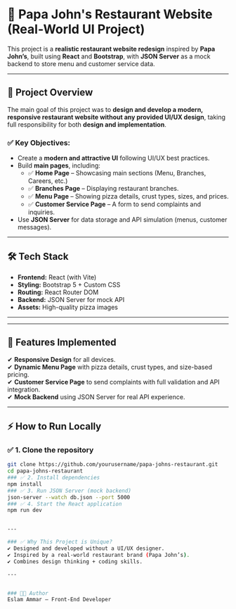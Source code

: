 # 🍕 Papa John's Restaurant Website (Real-World UI Project)

This project is a **realistic restaurant website redesign** inspired by **Papa John’s**, built using **React** and **Bootstrap**, with **JSON Server** as a mock backend to store menu and customer service data.

---

## 📌 Project Overview
The main goal of this project was to **design and develop a modern, responsive restaurant website without any provided UI/UX design**, taking full responsibility for both **design and implementation**.

### ✅ Key Objectives:
- Create a **modern and attractive UI** following UI/UX best practices.
- Build **main pages**, including:
  - ✅ **Home Page** – Showcasing main sections (Menu, Branches, Careers, etc.)
  - ✅ **Branches Page** – Displaying restaurant branches.
  - ✅ **Menu Page** – Showing pizza details, crust types, sizes, and prices.
  - ✅ **Customer Service Page** – A form to send complaints and inquiries.
- Use **JSON Server** for data storage and API simulation (menus, customer messages).

---

## 🛠 Tech Stack
- **Frontend:** React (with Vite)
- **Styling:** Bootstrap 5 + Custom CSS
- **Routing:** React Router DOM
- **Backend:** JSON Server for mock API
- **Assets:** High-quality pizza images

---


---

## 🚀 Features Implemented
✔ **Responsive Design** for all devices.  
✔ **Dynamic Menu Page** with pizza details, crust types, and size-based pricing.  
✔ **Customer Service Page** to send complaints with full validation and API integration.  
✔ **Mock Backend** using JSON Server for real API experience.  

---

## ⚡ How to Run Locally

### ✅ 1. Clone the repository
```bash
git clone https://github.com/yourusername/papa-johns-restaurant.git
cd papa-johns-restaurant
### ✅ 2. Install dependencies
npm install
### ✅ 3. Run JSON Server (mock backend)
json-server --watch db.json --port 5000
### ✅ 4. Start the React application
npm run dev


---

### ✅ Why This Project is Unique?
✔ Designed and developed without a UI/UX designer.
✔ Inspired by a real-world restaurant brand (Papa John’s).
✔ Combines design thinking + coding skills.

---


### 👨‍💻 Author
Eslam Ammar – Front-End Developer

